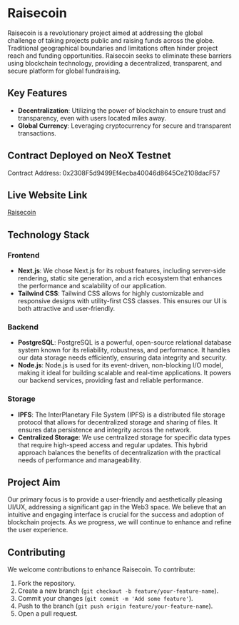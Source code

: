 
# Raisecoin

Raisecoin is a revolutionary project aimed at addressing the global challenge of taking projects public and raising funds across the globe. Traditional geographical boundaries and limitations often hinder project reach and funding opportunities. Raisecoin seeks to eliminate these barriers using blockchain technology, providing a decentralized, transparent, and secure platform for global fundraising.

## Key Features

- **Decentralization**: Utilizing the power of blockchain to ensure trust and transparency, even with users located miles away.
- **Global Currency**: Leveraging cryptocurrency for secure and transparent transactions.

## Contract Deployed on NeoX Testnet
Contract Address: 0x2308F5d9499Ef4ecba40046d8645Ce2108dacF57


## Live Website Link
[Raisecoin](https://raise-coin.vercel.app/)

## Technology Stack

### Frontend
- **Next.js**: We chose Next.js for its robust features, including server-side rendering, static site generation, and a rich ecosystem that enhances the performance and scalability of our application.
- **Tailwind CSS**: Tailwind CSS allows for highly customizable and responsive designs with utility-first CSS classes. This ensures our UI is both attractive and user-friendly.

### Backend
- **PostgreSQL**: PostgreSQL is a powerful, open-source relational database system known for its reliability, robustness, and performance. It handles our data storage needs efficiently, ensuring data integrity and security.
- **Node.js**: Node.js is used for its event-driven, non-blocking I/O model, making it ideal for building scalable and real-time applications. It powers our backend services, providing fast and reliable performance.

### Storage
- **IPFS**: The InterPlanetary File System (IPFS) is a distributed file storage protocol that allows for decentralized storage and sharing of files. It ensures data persistence and integrity across the network.
- **Centralized Storage**: We use centralized storage for specific data types that require high-speed access and regular updates. This hybrid approach balances the benefits of decentralization with the practical needs of performance and manageability.

## Project Aim

Our primary focus is to provide a user-friendly and aesthetically pleasing UI/UX, addressing a significant gap in the Web3 space. We believe that an intuitive and engaging interface is crucial for the success and adoption of blockchain projects. As we progress, we will continue to enhance and refine the user experience.

## Contributing

We welcome contributions to enhance Raisecoin. To contribute:
1. Fork the repository.
2. Create a new branch (`git checkout -b feature/your-feature-name`).
3. Commit your changes (`git commit -m 'Add some feature'`).
4. Push to the branch (`git push origin feature/your-feature-name`).
5. Open a pull request.


